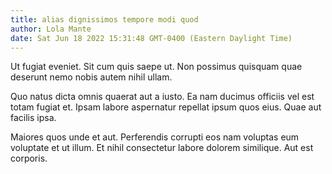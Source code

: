 ```yaml
---
title: alias dignissimos tempore modi quod
author: Lola Mante
date: Sat Jun 18 2022 15:31:48 GMT-0400 (Eastern Daylight Time)
---
```

Ut fugiat eveniet. Sit cum quis saepe ut. Non possimus quisquam quae deserunt nemo nobis autem nihil ullam.

 Quo natus dicta omnis quaerat aut a iusto. Ea nam ducimus officiis vel est totam fugiat et. Ipsam labore aspernatur repellat ipsum quos eius. Quae aut facilis ipsa.

 Maiores quos unde et aut. Perferendis corrupti eos nam voluptas eum voluptate et ut illum. Et nihil consectetur labore dolorem similique. Aut est corporis.